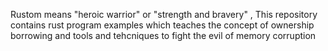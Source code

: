 Rustom means "heroic warrior" or "strength and bravery" , 
This repository contains rust program examples which teaches the concept of ownership borrowing and tools and tehcniques to fight the evil of memory corruption 

